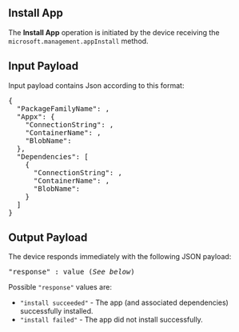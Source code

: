 ## Install App

The **Install App** operation is initiated by the device receiving the `microsoft.management.appInstall` method.

## Input Payload 
Input payload contains Json according to this format:

<pre>
{
  "PackageFamilyName": <the App PackageFamilyName>,
  "Appx": {
    "ConnectionString": <connection string to Azure blob>,
    "ContainerName": <container name for Azure blob>,
    "BlobName": <Azure blob name for App>
  },
  "Dependencies": [
    {
      "ConnectionString": <connection string to Azure blob>,
      "ContainerName": <container name for Azure blob>,
      "BlobName": <Azure blob name for App dependency>
    }
  ]
}
</pre>

## Output Payload
The device responds immediately with the following JSON payload:

<pre>
"response" : value (<i>See below</i>)
</pre>


Possible `"response"` values are: 
- `"install succeeded"` - The app (and associated dependencies) successfully installed.
- `"install failed"` - The app did not install successfully.

